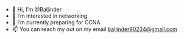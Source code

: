 - 👋 Hi, I’m @Baljinder
- 👀 I’m interested in networking
- 🌱 I’m currently preparing for CCNA
- 📫 You can reach my out on my email baljinder90234@gmail.com

<!---
27Baljinder/27Baljinder is a ✨ special ✨ repository because its `README.md` (this file) appears on your GitHub profile.
You can click the Preview link to take a look at your changes.
--->
